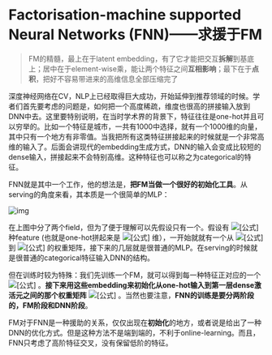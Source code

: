 # Factorisation-machine supported Neural Networks (FNN)——求援于FM

> FM的精髓，最上在于latent embedding，有了它才能把交互**拆解**到基底上；居中在于element-wise乘，能让两个特征之间**互相影响**；最下在于**点积**，把好不容易带进来的高维信息全部压缩完了



深度神经网络在CV，NLP上已经取得巨大成功，开始延伸到推荐领域的时候。学者们首先要考虑的问题是，如何把一个高度稀疏，维度也很高的拼接输入放到DNN中去。这里要特别说明，在当时学术界的背景下，特征往往是one-hot并且可以穷举的。比如一个特征是城市，一共有1000中选择，就有一个1000维的向量，其中只有一个地方有非零值。当我把所有这类特征拼接起来的时候就是一个非常高维的输入了。后面会讲现代的embedding生成方式，DNN的输入会变成比较短的dense输入，拼接起来不会特别高维。这种特征也可以称之为categorical的特征。

FNN就是其中一个工作，他的想法是，**把FM当做一个很好的初始化工具**。从serving的角度来看，其本质是一个很简单的MLP：

![img](https://pic3.zhimg.com/80/v2-dd02c9900bb39dd3ef4018cf383ac86e_1440w.jpg)

在上图中分了两个field，但为了便于理解可以先假设只有一个。假设有 ![[公式]](https://www.zhihu.com/equation?tex=N) 种feature (也就是one-hot拼起来是 ![[公式]](https://www.zhihu.com/equation?tex=N) 维），一开始就就有一个从 ![[公式]](https://www.zhihu.com/equation?tex=x) 到 ![[公式]](https://www.zhihu.com/equation?tex=z) 的权重矩阵，接下来的几层就是很普通的MLP。在serving的时候就是很普通的categorical特征输入DNN的结构。

但在训练时较为特殊：我们先训练一个FM，就可以得到每一种特征正对应的一个 ![[公式]](https://www.zhihu.com/equation?tex=v_i) 。**接下来用这些embedding来初始化从one-hot输入到第一层dense激活元之间的那个权重矩阵** ![[公式]](https://www.zhihu.com/equation?tex=W) 。当然也要注意，**FNN的训练是要分两阶段的，FM阶段和DNN阶段**。

FM对于FNN是一种援助的关系，仅仅出现在**初始化**的地方，或者说是给出了一种DNN的优化方式。但是这种方法不是端到端的，不利于online-learning。而且，FNN只考虑了高阶特征交叉，没有保留低阶的特征。